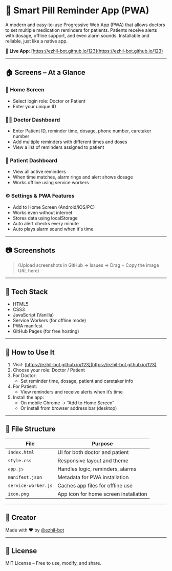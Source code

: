 # 💊 Smart Pill Reminder App (PWA)

A modern and easy-to-use Progressive Web App (PWA) that allows doctors to set multiple medication reminders for patients. Patients receive alerts with dosage, offline support, and even alarm sounds. Installable and reliable, just like a native app.

🔗 **Live App**: [https://ezhil-bot.github.io/123](https://ezhil-bot.github.io/123)

---

## 🏠 Screens – At a Glance

### 🧪 Home Screen
- Select login role: Doctor or Patient
- Enter your unique ID

### 👨‍⚕️ Doctor Dashboard
- Enter Patient ID, reminder time, dosage, phone number, caretaker number
- Add multiple reminders with different times and doses
- View a list of reminders assigned to patient

### 👤 Patient Dashboard
- View all active reminders
- When time matches, alarm rings and alert shows dosage
- Works offline using service workers

### ⚙️ Settings & PWA Features
- Add to Home Screen (Android/iOS/PC)
- Works even without internet
- Stores data using localStorage
- Auto alert checks every minute
- Auto plays alarm sound when it's time

---

## 📷 Screenshots

> (Upload screenshots in GitHub → Issues → Drag + Copy the image URL here)


---

## 🔧 Tech Stack

- HTML5
- CSS3
- JavaScript (Vanilla)
- Service Workers (for offline mode)
- PWA manifest
- GitHub Pages (for free hosting)

---

## 🚀 How to Use It

1. Visit: [https://ezhil-bot.github.io/123](https://ezhil-bot.github.io/123)
2. Choose your role: Doctor / Patient
3. For Doctor:
   - Set reminder time, dosage, patient and caretaker info
4. For Patient:
   - View reminders and receive alerts when it’s time
5. Install the app:
   - On mobile Chrome → “Add to Home Screen”
   - Or install from browser address bar (desktop)

---

## 📂 File Structure

| File               | Purpose                              |
|--------------------|---------------------------------------|
| `index.html`       | UI for both doctor and patient        |
| `style.css`        | Responsive layout and theme           |
| `app.js`           | Handles logic, reminders, alarms      |
| `manifest.json`    | Metadata for PWA installation         |
| `service-worker.js`| Caches app files for offline use      |
| `icon.png`         | App icon for home screen installation |

---

## 🙌 Creator

Made with ❤️ by [@ezhil-bot](https://github.com/ezhil-bot)

---

## 📜 License

MIT License – Free to use, modify, and share.
